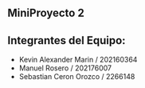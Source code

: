 ## MiniProyecto 2

## Integrantes del Equipo:
- Kevin Alexander Marin / 202160364 
- Manuel Rosero / 202176007
- Sebastian Ceron Orozco / 2266148
